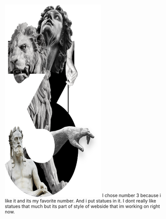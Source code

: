 <img src="https://github.com/Kasiczek/About-me-/blob/main/01-character-description/c%CC%8Ci%CC%81slo%20na%20github.jpg" width="300" height="600"/>
I chose number 3 because i like it and its my favorite number. 
And i put statues in it. I dont really like statues that much but its 
part of style of webside that im working on right now.
